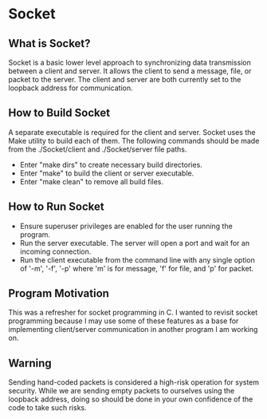 # Socket

## What is Socket?
Socket is a basic lower level approach to synchronizing data transmission between a client and server.  It allows the client to send a message, file, or packet to the server.  The client and server are both currently set to the loopback address for communication.

## How to Build Socket
A separate executable is required for the client and server. Socket uses the Make utility to build each of them.  The following commands should be made from the ./Socket/client and ./Socket/server file paths.
* Enter "make dirs" to create necessary build directories.
* Enter "make" to build the client or server executable.
* Enter "make clean" to remove all build files.

## How to Run Socket
* Ensure superuser privileges are enabled for the user running the program.
* Run the server executable.  The server will open a port and wait for an incoming connection.
* Run the client executable from the command line with any single option of '-m', '-f', '-p' where 'm' is for message, 'f' for file, and 'p' for packet.

## Program Motivation
This was a refresher for socket programming in C.  I wanted to revisit socket programming because I may use some of these features as a base for implementing client/server communication in another program I am working on.

## Warning
Sending hand-coded packets is considered a high-risk operation for system security.  While we are sending empty packets to ourselves using the loopback address, doing so should be done in your own confidence of the code to take such risks.